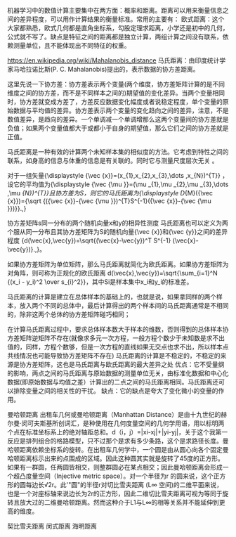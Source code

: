 机器学习中的数值计算主要集中在两方面：概率和距离。距离可以用来衡量信息之间的差异程度，可以用作计算结果的衡量标准。常用的主要有：
欧式距离：这个大家都熟悉，欧式几何都是直角坐标系，勾股定理求距离，小学还是初中的几何，公式就不写了。缺点是特征之间的距离都是独立计算，两组计算之间没有联系，依赖测量单位，且不能体现出不同特征的权重。


https://en.wikipedia.org/wiki/Mahalanobis_distance
马氏距离：由印度统计学家马哈拉诺比斯(P. C. Mahalanobis)提出的，表示数据的协方差距离。

这里先说一下协方差：协方差表示两个变量(两个维度，协方差矩阵计算的是不同维度之间的协方差，而不是不同样本之间的)期望值的变化差异。当两个变量相同时，协方差就变成方差了，方差反应数据变化幅度或者说稳定程度，单个变量的原始数据与平均值的差异。协方差表示两个变量的变化趋向之间的差异，注意，不是数值差异，是趋向的差异。一个单调减一个单调增那么这两个变量间的协方差就是负值；如果两个变量值都大于或都小于自身的期望值，那么它们之间的协方差就是正值。

马氏距离是一种有效的计算两个未知样本集的相似度的方法。它考虑到特性之间的联系，如身高的信息与体重的信息是有关联的。同时它与测量尺度层次无关 。

对于一组矢量{\displaystyle {\vec {x}}=(x_{1},x_{2},x_{3},\dots ,x_{N})^{T}} ，设它的平均值为{\displaystyle {\vec {\mu }}=(\mu _{1},\mu _{2},\mu _{3},\dots ,\mu _{N})^{T}}且协方差为S，则它的马氏距离为{\displaystyle D_{M}({\vec {x}})={\sqrt {({\vec {x}}-{\vec {\mu }})^{T}S^{-1}({\vec {x}}-{\vec {\mu }})}}.\,}

协方差矩阵s同一分布的两个随机向量x和y的相异性测度 
马氏距离也可以定义为两个服从同一分布且其协方差矩阵为S的随机向量{\vec {x}}和{\vec {y}}之间的差异程度 {d(\vec{x},\vec{y})=\sqrt{(\vec{x}-\vec{y})^T S^{-1} (\vec{x}-\vec{y})}.\,}。

如果协方差矩阵为单位矩阵，那么马氏距离就简化为欧氏距离。如果协方差矩阵为对角阵，则可称为正规化的欧氏距离 d(\vec{x},\vec{y})=\sqrt{\sum_{i=1}^N  {(x_i - y_i)^2 \over s_{i}^2}}，其中Si是样本集中x_i和y_i的标准差。

马氏距离的计算是建立在总体样本的基础上的，也就是说，如果拿同样的两个样本，放入两个不同的总体中，最后计算得出的两个样本间的马氏距离通常是不相同的，除非这两个总体的协方差矩阵碰巧相同；

在计算马氏距离过程中，要求总体样本数大于样本的维数，否则得到的总体样本协方差矩阵逆矩阵不存在(就像求多元一次方程，一般方程个数少于未知数是求不出值的，同样，方程个数够，但是一次方程的直线如果无交点也求不出，所以样本点共线情况也可能导致协方差矩阵不存在)
马氏距离的计算是不稳定的，不稳定的来源是协方差矩阵，这也是马氏距离与欧氏距离的最大差异之处
优点：它不受量纲的影响，两点之间的马氏距离与原始数据的测量单位无关，由标准化数据和中心化数据(即原始数据与均值之差）计算出的二点之间的马氏距离相同。马氏距离还可以排除变量之间的相关性的干扰。
缺点：它的缺点是夸大了变化微小的变量的作用。



曼哈顿距离
出租车几何或曼哈顿距离（Manhattan Distance）是由十九世纪的赫尔曼·闵可夫斯基所创词汇，是种使用在几何度量空间的几何学用语，用以标明两个点在标准坐标系上的绝对轴距总和。d（i，j）=|xi-xj|+|yi-yj|，关于这个我第一反应是排列组合的格路模型，只不过那个是求有多少条路，这个是求路径长度。曼哈顿距离依赖坐标系的旋转。在出租车几何学中，一个圆是由从圆心向各个固定曼哈顿距离标示出来的点围成的区域。因此这种圆其实就是旋转了45度的正方形。如果有一群圆，任两圆皆相交，则整群圆必在某点相交；因此曼哈顿距离会形成一个超凸度量空间（Injective metric space）。对一个半径为r 的圆来说，这个正方形的圆每边长√2r。此'"圆"的半径r对切比雪夫距离 (L∞ 空间)的二维平面来说，也是一个对座标轴来说边长为2r的正方形，因此二维切比雪夫距离可视为等同于旋转且放大过的二维曼哈顿距离。然而这种介于L1与L∞的相等关系并不能延伸到更高的维度。



契比雪夫距离
闵式距离
海明距离

